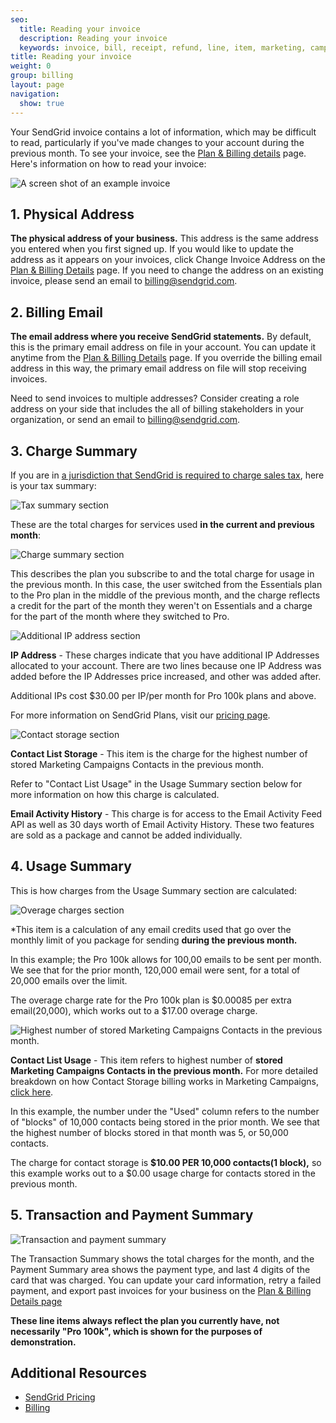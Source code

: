```yaml
---
seo:
  title: Reading your invoice
  description: Reading your invoice
  keywords: invoice, bill, receipt, refund, line, item, marketing, campaigns, charge, contacts, usage, overage
title: Reading your invoice
weight: 0
group: billing
layout: page
navigation:
  show: true
---
```


Your SendGrid invoice contains a lot of information, which may be difficult to read, particularly if you've made changes to your account during the previous month. To see your invoice, see the [Plan & Billing details](https://app.sendgrid.com/settings/billing) page. Here's information on how to read your invoice:

![A screen shot of an example invoice]({{root_url}}/img/invoice_legend.png)

## 	1. Physical Address

**The physical address of your business.** This address is the same address you entered when you first signed up. If you would like to update the address as it appears on your invoices, click Change Invoice Address on the [Plan & Billing Details](https://app.sendgrid.com/settings/billing) page. If you need to change the address on an existing invoice, please send an email to [billing@sendgrid.com](mailto:billing@sendgrid.com).

## 	2. Billing Email

**The email address where you receive SendGrid statements.** By default, this is the primary email address on file in your account. You can update it anytime from the [Plan & Billing Details](https://app.sendgrid.com/settings/billing) page. If you override the billing email address in this way, the primary email address on file will stop receiving invoices.

Need to send invoices to multiple addresses? Consider creating a role address on your side that includes the all of billing stakeholders in your organization, or send an email to [billing@sendgrid.com](mailto:billing@sendgrid.com).

## 	3. Charge Summary
 	
If you are in [a jurisdiction that SendGrid is required to charge sales tax]({{root_url}}/help-support/account-and-settings/taxes-and-tax-exempt/), here is your tax summary:

![Tax summary section]({{root_url}}/img/invoice_tax.png)

These are the total charges for services used **in the current and previous month**:

![Charge summary section]({{root_url}}/img/invoice_NL_usage.png)

This describes the plan you subscribe to and the total charge for usage in the previous month. In this case, the user switched from the Essentials plan to the Pro plan in the middle of the previous month, and the charge reflects a credit for the part of the month they weren't on Essentials and a charge for the part of the month where they switched to Pro.

![Additional IP address section]({{root_url}}/img/invoice_IP_Address.png)

**IP Address** - These charges indicate that you have additional IP Addresses allocated to your account. There are two lines because one IP Address was added before the IP Addresses price increased, and other was added after.

Additional IPs cost $30.00 per IP/per month for Pro 100k plans and above.

For more information on SendGrid Plans, visit our [pricing page](https://sendgrid.com/pricing).

![Contact storage section]({{root_url}}/img/invoice_contact_1.png)

**Contact List Storage** - This item is the charge for the highest number of stored Marketing Campaigns Contacts in the previous month.

Refer to "Contact List Usage" in the Usage Summary section below for more information on how this charge is calculated.

**Email Activity History** - This charge is for access to the Email Activity Feed API as well as 30 days worth of Email Activity History. These two features are sold as a package and cannot be added individually.

## 	4. Usage Summary

This is how charges from the Usage Summary section are calculated:

![Overage charges section]({{root_url}}/img/invoice_overage.png)

*This item is a calculation of any email credits used that go over the monthly limit of you package for sending **during the previous month.**

In this example; the Pro 100k allows for 100,00 emails to be sent per month. We see that for the prior month, 120,000 email were sent, for a total of 20,000 emails over the limit.

The overage charge rate for the Pro 100k plan is $0.00085 per extra email(20,000), which works out to a $17.00 overage charge.


![Highest number of stored Marketing Campaigns Contacts in the previous month.]({{root_url}}/img/invoice_contact_storage.png)

**Contact List Usage** - This item refers to highest number of **stored Marketing Campaigns Contacts in the previous month.** For more detailed breakdown on how Contact Storage billing works in Marketing Campaigns, [click here](https://sendgrid.com/pricing/).

In this example, the number under the "Used" column refers to the number of "blocks" of 10,000 contacts being stored in the prior month. We see that the highest number of blocks stored in that month was 5, or 50,000 contacts.

The charge for contact storage is **$10.00 PER 10,000 contacts(1 block),** so this example works out to a $0.00 usage charge for contacts stored in the previous month.

## 	5. Transaction and Payment Summary

![Transaction and payment summary]({{root_url}}/img/invoice_payment_summary.png)

The Transaction Summary shows the total charges for the month, and the Payment Summary area shows the payment type, and last 4 digits of the card that was charged. You can update your card information, retry a failed payment, and export past invoices for your business on the [Plan & Billing Details page](https://app.sendgrid.com/settings/billing)

**These line items always reflect the plan you currently have, not necessarily "Pro 100k", which is shown for the purposes of demonstration.**

## 	Additional Resources
 	
- [SendGrid Pricing](https://sendgrid.com/pricing/)
- [Billing]({{root_url}}/help-support/account-and-settings/billing/)
